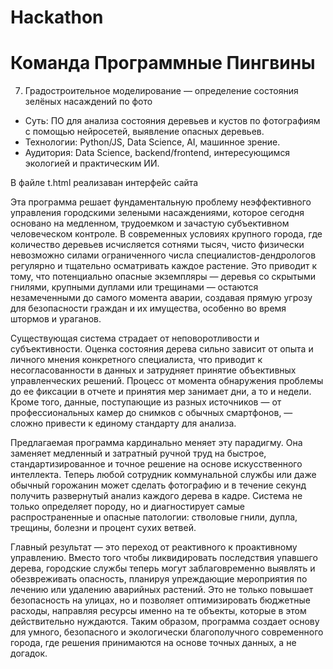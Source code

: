 # Hackathon

# Команда Программные Пингвины

07. Градостроительное моделирование — определение состояния зелёных насаждений по фото
- Суть: ПО для анализа состояния деревьев и кустов по фотографиям с помощью нейросетей, выявление опасных деревьев.
- Технологии: Python/JS, Data Science, AI, машинное зрение.
- Аудитория: Data Science, backend/frontend, интересующимся экологией и практическим ИИ.

В файле t.html реализаван интерфейс сайта

Эта программа решает фундаментальную проблему неэффективного управления городскими зелеными насаждениями, которое сегодня основано на медленном, трудоемком и зачастую субъективном человеческом контроле. В современных условиях крупного города, где количество деревьев исчисляется сотнями тысяч, чисто физически невозможно силами ограниченного числа специалистов-дендрологов регулярно и тщательно осматривать каждое растение. Это приводит к тому, что потенциально опасные экземпляры — деревья со скрытыми гнилями, крупными дуплами или трещинами — остаются незамеченными до самого момента аварии, создавая прямую угрозу для безопасности граждан и их имущества, особенно во время штормов и ураганов.

Существующая система страдает от неповоротливости и субъективности. Оценка состояния дерева сильно зависит от опыта и личного мнения конкретного специалиста, что приводит к несогласованности в данных и затрудняет принятие объективных управленческих решений. Процесс от момента обнаружения проблемы до ее фиксации в отчете и принятия мер занимает дни, а то и недели. Кроме того, данные, поступающие из разных источников — от профессиональных камер до снимков с обычных смартфонов, — сложно привести к единому стандарту для анализа.

Предлагаемая программа кардинально меняет эту парадигму. Она заменяет медленный и затратный ручной труд на быстрое, стандартизированное и точное решение на основе искусственного интеллекта. Теперь любой сотрудник коммунальной службы или даже обычный горожанин может сделать фотографию и в течение секунд получить развернутый анализ каждого дерева в кадре. Система не только определяет породу, но и диагностирует самые распространенные и опасные патологии: стволовые гнили, дупла, трещины, болезни и процент сухих ветвей.

Главный результат — это переход от реактивного к проактивному управлению. Вместо того чтобы ликвидировать последствия упавшего дерева, городские службы теперь могут заблаговременно выявлять и обезвреживать опасность, планируя упреждающие мероприятия по лечению или удалению аварийных растений. Это не только повышает безопасность на улицах, но и позволяет оптимизировать бюджетные расходы, направляя ресурсы именно на те объекты, которые в этом действительно нуждаются. Таким образом, программа создает основу для умного, безопасного и экологически благополучного современного города, где решения принимаются на основе точных данных, а не догадок.
